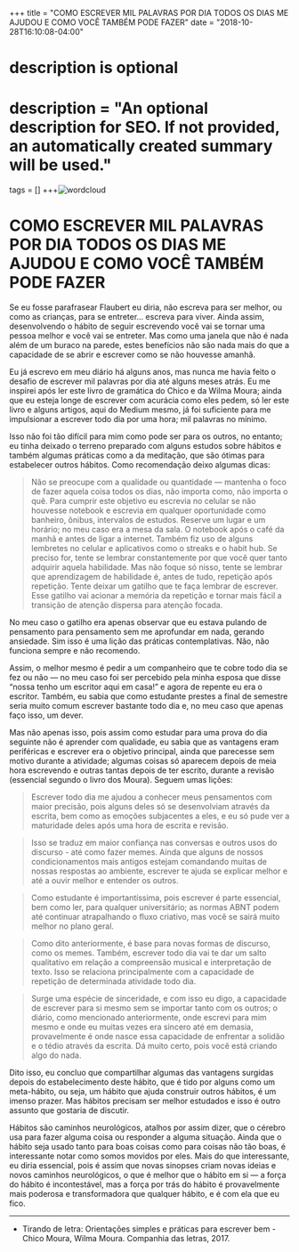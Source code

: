 +++
title = "COMO ESCREVER MIL PALAVRAS POR DIA TODOS OS DIAS ME AJUDOU E COMO VOCÊ TAMBÉM PODE FAZER"
date = "2018-10-28T16:10:08-04:00"

#
# description is optional
#
# description = "An optional description for SEO. If not provided, an automatically created summary will be used."

tags = []
+++![wordcloud](https://miro.medium.com/max/720/1*WLuJGZPaihPtGKe2r8SqOA.png)
# COMO ESCREVER MIL PALAVRAS POR DIA TODOS OS DIAS ME AJUDOU E COMO VOCÊ TAMBÉM PODE FAZER

Se eu fosse parafrasear Flaubert eu diria, não escreva para ser melhor, ou como as crianças, para se entreter… escreva para viver. Ainda assim, desenvolvendo o hábito de seguir escrevendo você vai se tornar uma pessoa melhor e você vai se entreter. Mas como uma janela que não é nada além de um buraco na parede, estes benefícios não são nada mais do que a capacidade de se abrir e escrever como se não houvesse amanhã.

Eu já escrevo em meu diário há alguns anos, mas nunca me havia feito o desafio de escrever mil palavras por dia até alguns meses atrás. Eu me inspirei após ler este livro de gramática do Chico e da Wilma Moura; ainda que eu esteja longe de escrever com acurácia como eles pedem, só ler este livro e alguns artigos, aqui do Medium mesmo, já foi suficiente para me impulsionar a escrever todo dia por uma hora; mil palavras no mínimo.

Isso não foi tão difícil para mim como pode ser para os outros, no entanto; eu tinha deixado o terreno preparado com alguns estudos sobre hábitos e também algumas práticas como a da meditação, que são ótimas para estabelecer outros hábitos. Como recomendação deixo algumas dicas:
> Não se preocupe com a qualidade ou quantidade — mantenha o foco de fazer aquela coisa todos os dias, não importa como, não importa o quê. Para cumprir este objetivo eu escrevia no celular se não houvesse notebook e escrevia em qualquer oportunidade como banheiro, ônibus, intervalos de estudos.
>Reserve um lugar e um horário; no meu caso era a mesa da sala. O notebook após o café da manhã e antes de ligar a internet. Também fiz uso de alguns lembretes no celular e aplicativos como o streaks e o habit hub.
>Se preciso for, tente se lembrar constantemente por que você quer tanto adquirir aquela habilidade. Mas não foque só nisso, tente se lembrar que aprendizagem de habilidade é, antes de tudo, repetição após repetição.
>Tente deixar um gatilho que te faça lembrar de escrever. Esse gatilho vai acionar a memória da repetição e tornar mais fácil a transição de atenção dispersa para atenção focada.

No meu caso o gatilho era apenas observar que eu estava pulando de pensamento para pensamento sem me aprofundar em nada, gerando ansiedade. Sim isso é uma lição das práticas contemplativas. Não, não funciona sempre e não recomendo.

Assim, o melhor mesmo é pedir a um companheiro que te cobre todo dia se fez ou não — no meu caso foi ser percebido pela minha esposa que disse “nossa tenho um escritor aqui em casa!” e agora de repente eu era o escritor. Também, eu sabia que como estudante prestes a final de semestre seria muito comum escrever bastante todo dia e, no meu caso que apenas faço isso, um dever.

Mas não apenas isso, pois assim como estudar para uma prova do dia seguinte não é aprender com qualidade, eu sabia que as vantagens eram periféricas e escrever era o objetivo principal, ainda que parecesse sem motivo durante a atividade; algumas coisas só aparecem depois de meia hora escrevendo e outras tantas depois de ter escrito, durante a revisão (essencial segundo o livro dos Moura). Seguem umas lições:

>Escrever todo dia me ajudou a conhecer meus pensamentos com maior precisão, pois alguns deles só se desenvolviam através da escrita, bem como as emoções subjacentes a eles, e eu só pude ver a maturidade deles após uma hora de escrita e revisão.

>Isso se traduz em maior confiança nas conversas e outros usos do discurso - até como fazer memes. Ainda que alguns de nossos condicionamentos mais antigos estejam comandando muitas de nossas respostas ao ambiente, escrever te ajuda se explicar melhor e até a ouvir melhor e entender os outros.

>Como estudante é importantíssima, pois escrever é parte essencial, bem como ler, para qualquer universitário; as normas ABNT podem até continuar atrapalhando o fluxo criativo, mas você se sairá muito melhor no plano geral.

>Como dito anteriormente, é base para novas formas de discurso, como os memes. Também, escrever todo dia vai te dar um salto qualitativo em relação a compreensão musical e interpretação de texto. Isso se relaciona principalmente com a capacidade de repetição de determinada atividade todo dia.
    
>Surge uma espécie de sinceridade, e com isso eu digo, a capacidade de escrever para si mesmo sem se importar tanto com os outros; o diário, como mencionado anteriormente, onde escrevi para mim mesmo e onde eu muitas vezes era sincero até em demasia, provavelmente é onde nasce essa capacidade de enfrentar a solidão e o tédio através da escrita. Dá muito certo, pois você está criando algo do nada.

Dito isso, eu concluo que compartilhar algumas das vantagens surgidas depois do estabelecimento deste hábito, que é tido por alguns como um meta-hábito, ou seja, um hábito que ajuda construir outros hábitos, é um imenso prazer. Mas hábitos precisam ser melhor estudados e isso é outro assunto que gostaria de discutir.

Hábitos são caminhos neurológicos, atalhos por assim dizer, que o cérebro usa para fazer alguma coisa ou responder a alguma situação. Ainda que o hábito seja usado tanto para boas coisas como para coisas não tão boas, é interessante notar como somos movidos por eles. Mais do que interessante, eu diria essencial, pois é assim que novas sinopses criam novas ideias e novos caminhos neurológicos, o que é melhor que o hábito em si — a força do hábito é incontestável, mas a força por trás do hábito é provavelmente mais poderosa e transformadora que qualquer hábito, e é com ela que eu fico.

---
- Tirando de letra: Orientações simples e práticas para escrever bem -  Chico Moura, Wilma Moura. Companhia das letras, 2017.

